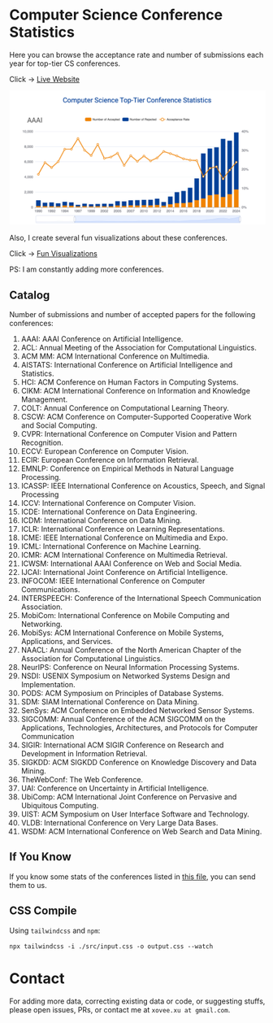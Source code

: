 # Computer Science Conference Statistics

Here you can browse the acceptance rate and number of submissions each year for top-tier CS conferences.

Click -> [Live Website](https://csconfstats.xoveexu.com/)

![](./img/csconfstats-intro.png)

Also, I create several fun visualizations about these conferences. 

Click -> [Fun Visualizations](https://csconfstats.xoveexu.com/fun-fact.html)

PS: I am constantly adding more conferences. 

## Catalog

Number of submissions and number of accepted papers for the following conferences:

1. AAAI: AAAI Conference on Artificial Intelligence.
1. ACL: Annual Meeting of the Association for Computational Linguistics.
1. ACM MM: ACM International Conference on Multimedia.
1. AISTATS: International Conference on Artificial Intelligence and Statistics. 
1. HCI: ACM Conference on Human Factors in Computing Systems.
1. CIKM: ACM International Conference on Information and Knowledge Management.
1. COLT: Annual Conference on Computational Learning Theory.
1. CSCW: ACM Conference on Computer-Supported Cooperative Work and Social Computing.
1. CVPR: International Conference on Computer Vision and Pattern Recognition.
1. ECCV: European Conference on Computer Vision.
1. ECIR: European Conference on Information Retrieval.
1. EMNLP: Conference on Empirical Methods in Natural Language Processing.
1. ICASSP: IEEE International Conference on Acoustics, Speech, and Signal Processing
1. ICCV: International Conference on Computer Vision.
1. ICDE: International Conference on Data Engineering.
1. ICDM: International Conference on Data Mining.
1. ICLR: International Conference on Learning Representations.
1. ICME: IEEE International Conference on Multimedia and Expo.
1. ICML: International Conference on Machine Learning.
1. ICMR: ACM International Conference on Multimedia Retrieval.
1. ICWSM: International AAAI Conference on Web and Social Media.
1. IJCAI: International Joint Conference on Artificial Intelligence.
1. INFOCOM: IEEE International Conference on Computer Communications.
1. INTERSPEECH: Conference of the International Speech Communication Association.
1. MobiCom: International Conference on Mobile Computing and Networking.
1. MobiSys: ACM International Conference on Mobile Systems, Applications, and Services.
1. NAACL: Annual Conference of the North American Chapter of the Association for Computational Linguistics.
1. NeurIPS: Conference on Neural Information Processing Systems.
1. NSDI: USENIX Symposium on Networked Systems Design and Implementation.
1. PODS: ACM Symposium on Principles of Database Systems.
1. SDM: SIAM International Conference on Data Mining.
1. SenSys: ACM Conference on Embedded Networked Sensor Systems.
1. SIGCOMM: Annual Conference of the ACM SIGCOMM on the Applications, Technologies, Architectures, and Protocols for Computer Communication
1. SIGIR: International ACM SIGIR Conference on Research and Development in Information Retrieval.
1. SIGKDD: ACM SIGKDD Conference on Knowledge Discovery and Data Mining.
1. TheWebConf: The Web Conference.
1. UAI: Conference on Uncertainty in Artificial Intelligence. 
1. UbiComp: ACM International Joint Conference on Pervasive and Ubiquitous Computing.
1. UIST: ACM Symposium on User Interface Software and Technology.
1. VLDB: International Conference on Very Large Data Bases.
1. WSDM: ACM International Conference on Web Search and Data Mining.


## If You Know

If you know some stats of the conferences listed in [this file](./If-You-Know.md), you can send them to us. 

## CSS Compile

Using `tailwindcss` and `npm`:
```shell
npx tailwindcss -i ./src/input.css -o output.css --watch
```

# Contact

For adding more data, correcting existing data or code, or suggesting stuffs, please open issues, PRs, or contact me at `xovee.xu at gmail.com`. 